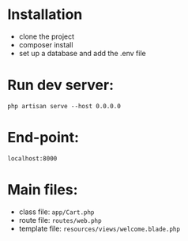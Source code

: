 # Installation

-   clone the project
-   composer install
-   set up a database and add the .env file

# Run dev server:

`php artisan serve --host 0.0.0.0`

# End-point:

`localhost:8000`

# Main files:

-   class file:
    `app/Cart.php`
-   route file:
    `routes/web.php`
-   template file:
    `resources/views/welcome.blade.php`
